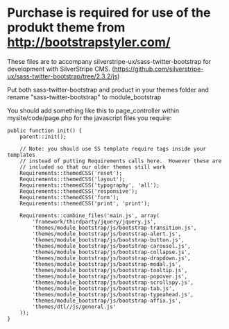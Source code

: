 Purchase is required for use of the produkt theme from http://bootstrapstyler.com/
==============================

These files are to accompany silverstripe-ux/sass-twitter-bootstrap for development with SilverStripe CMS. (https://github.com/silverstripe-ux/sass-twitter-bootstrap/tree/2.3.2/js)

Put both sass-twitter-bootstrap and product in your themes folder and rename "sass-twitter-bootstrap" to module_bootstrap


You should add something like this to page_controller within mysite/code/page.php for the javascript files you require:


	public function init() {
		parent::init();
	
		// Note: you should use SS template require tags inside your templates 
		// instead of putting Requirements calls here.  However these are 
		// included so that our older themes still work
		Requirements::themedCSS('reset');
		Requirements::themedCSS('layout'); 
		Requirements::themedCSS('typography', 'all'); 
		Requirements::themedCSS('responsive'); 
		Requirements::themedCSS('form'); 
		Requirements::themedCSS('print', 'print'); 
		
		Requirements::combine_files('main.js', array(
			'framework/thirdparty/jquery/jquery.js',
			'themes/module_bootstrap/js/bootstrap-transition.js',
			'themes/module_bootstrap/js/bootstrap-alert.js',
			'themes/module_bootstrap/js/bootstrap-button.js',
			'themes/module_bootstrap/js/bootstrap-carousel.js',
			'themes/module_bootstrap/js/bootstrap-collapse.js',
			'themes/module_bootstrap/js/bootstrap-dropdown.js',
			'themes/module_bootstrap/js/bootstrap-modal.js',
			'themes/module_bootstrap/js/bootstrap-tooltip.js',
			'themes/module_bootstrap/js/bootstrap-popover.js',
			'themes/module_bootstrap/js/bootstrap-scrollspy.js',
			'themes/module_bootstrap/js/bootstrap-tab.js',
			'themes/module_bootstrap/js/bootstrap-typeahead.js',
			'themes/module_bootstrap/js/bootstrap-affix.js',
			'themes/dtl//js/general.js'
		));
	}